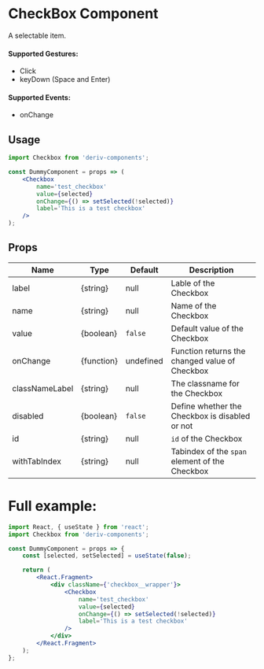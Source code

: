 # CheckBox Component

A selectable item.

#### Supported Gestures:

- Click
- keyDown (Space and Enter)

#### Supported Events:

- onChange

## Usage

```jsx
import Checkbox from 'deriv-components';

const DummyComponent = props => (
    <Checkbox
        name='test_checkbox'
        value={selected}
        onChange={() => setSelected(!selected)}
        label='This is a test checkbox'
    />
);
```

## Props

| Name           | Type       | Default   | Description                                    |
| -------------- | ---------- | --------- | ---------------------------------------------- |
| label          | {string}   | null      | Lable of the Checkbox                          |
| name           | {string}   | null      | Name of the Checkbox                           |
| value          | {boolean}  | `false`   | Default value of the Checkbox                  |
| onChange       | {function} | undefined | Function returns the changed value of Checkbox |
| classNameLabel | {string}   | null      | The classname for the Checkbox                 |
| disabled       | {boolean}  | `false`   | Define whether the Checkbox is disabled or not |
| id             | {string}   | null      | `id` of the Checkbox                           |
| withTabIndex   | {string}   | null      | Tabindex of the `span` element of the Checkbox |

# Full example:

```jsx
import React, { useState } from 'react';
import Checkbox from 'deriv-components';

const DummyComponent = props => {
    const [selected, setSelected] = useState(false);

    return (
        <React.Fragment>
            <div className={'checkbox__wrapper'}>
                <Checkbox
                    name='test_checkbox'
                    value={selected}
                    onChange={() => setSelected(!selected)}
                    label='This is a test checkbox'
                />
            </div>
        </React.Fragment>
    );
};
```
